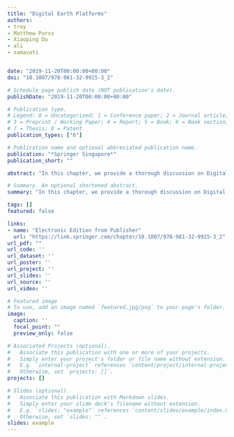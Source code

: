 ```yaml
---
title: "Digital Earth Platforms"
authors:
- troy
- Matthew Purss
- Xiaoping Du
- ali
- samavati


date: "2019-11-20T00:00:00+00:00"
doi: "10.1007/978-981-32-9915-3_2"

# Schedule page publish date (NOT publication's date).
publishDate: "2019-11-20T00:00:00+00:00"

# Publication type.
# Legend: 0 = Uncategorized; 1 = Conference paper; 2 = Journal article;
# 3 = Preprint / Working Paper; 4 = Report; 5 = Book; 6 = Book section;
# 7 = Thesis; 8 = Patent
publication_types: ["6"]

# Publication name and optional abbreviated publication name.
publication: "*Springer Singapore*"
publication_short: ""

abstract: "In this chapter, we provide a thorough discussion on Digital Earth with particular focus on Discrete Global Grid Systems (DGGS), which are a standardized representation of the Earth. We describe the necessary components of a DGGS, such as the underlying 2D representation, indexing system, projection, and cell types. We also discuss a selection of well-known public and commercial DGGSs followed by current DGGS standards."

# Summary. An optional shortened abstract.
summary: "In this chapter, we provide a thorough discussion on Digital Earth with particular focus on Discrete Global Grid Systems (DGGS), which are a standardized representation of the Earth. We describe the necessary components of a DGGS, such as the underlying 2D representation, indexing system, projection, and cell types. We also discuss a selection of well-known public and commercial DGGSs followed by current DGGS standards."

tags: []
featured: false

links:
- name: "Electronic Edition from Publisher"
  url: "https://link.springer.com/chapter/10.1007/978-981-32-9915-3_2"
url_pdf: ""
url_code: ''
url_dataset: ''
url_poster: ''
url_project: ''
url_slides: ''
url_source: ''
url_video: ''

# Featured image
# To use, add an image named `featured.jpg/png` to your page's folder. 
image:
  caption: ''
  focal_point: ""
  preview_only: false

# Associated Projects (optional).
#   Associate this publication with one or more of your projects.
#   Simply enter your project's folder or file name without extension.
#   E.g. `internal-project` references `content/project/internal-project/index.md`.
#   Otherwise, set `projects: []`.
projects: []

# Slides (optional).
#   Associate this publication with Markdown slides.
#   Simply enter your slide deck's filename without extension.
#   E.g. `slides: "example"` references `content/slides/example/index.md`.
#   Otherwise, set `slides: ""`.
slides: example
---
```

